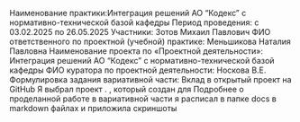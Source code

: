 Наименование практики:Интеграция решений АО “Кодекс” с нормативно-технической базой кафедры 
Период проведения: с 03.02.2025 по 26.05.2025 Участники: Зотов Михаил Павлович ФИО ответственного по проектной (учебной) практике: Меньшикова Наталия Павловна Наименование проекта по «Проектной деятельности»: Интеграция решений АО “Кодекс” с нормативно-технической базой кафедры ФИО куратора по проектной деятельности: Носкова В.Е. Формулировка задания вариативной части: Вклад в открытый проект на GitHub Я выбрал проект . , который создан для Подробнее о проделанной работе в вариативной части я расписал в папке docs в markdown файлах и приложила скриншоты
